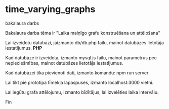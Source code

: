 # time_varying_graphs
 bakalaura darbs

 Bakalaura darba tēma ir "Laika maiņīgo grafu konstruēšana un attēlošana"
 
 Lai izveidotu datubāzi, jāizmanto db/db.php failu, mainot datubāzes lietotāja iestatījumus. __PHP__
 
 Kad datubāze ir izveidota, izmanto mysql.js failu, mainot parametrus pec nepieciešmības, mainot datubāzes lietotāja iestatījumus.
 
 Kad datubāzei tika pievienoti dati, izmanto komandu: npm run server
 
 Lai tikt pie prototipa tīmekļa lapaspuses, izmanto localhost:3000 vietni.
 
 Lai iegūtu grafa attēlojumu, izmanto bīdītājus, lai izvelēties laika intervālu.
 
 Fin
